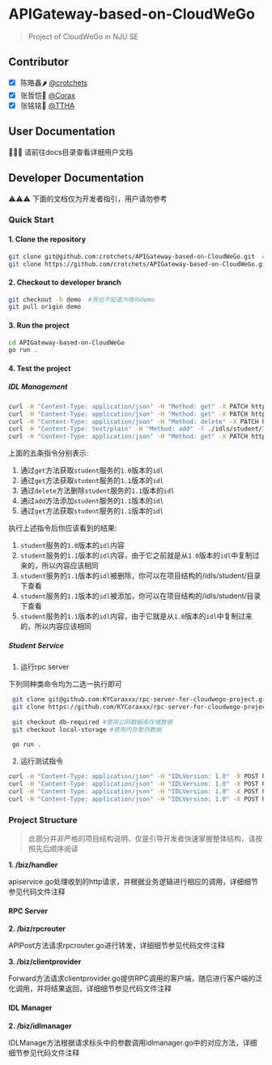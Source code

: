 # APIGateway-based-on-CloudWeGo
> Project of CloudWeGo in NJU SE
## Contributor
- [x] 陈皓鑫🌶️ [@crotchets](https://github.com/211250236)
- [x] 张哲恺🌴 [@Corax](https://github.com/KYCoraxxx)
- [x] 张铭铭🍵 [@TTHA](https://github.com/T-THA)
## User Documentation
🎉🎉🎉 请前往docs目录查看详细用户文档
## Developer Documentation
⚠️⚠️⚠️ 下面的文档仅为开发者指引，用户请勿参考
### Quick Start
#### 1. Clone the repository
```bash
git clone git@github.com:crotchets/APIGateway-based-on-CloudWeGo.git  #SSH用户
git clone https://github.com/crotchets/APIGateway-based-on-CloudWeGo.git  #HTTPS用户
```
#### 2. Checkout to developer branch
```bash
git checkout -b demo  #我也不知道为啥叫demo
git pull origin demo
```
#### 3. Run the project
```bash
cd APIGateway-based-on-CloudWeGo
go run .
```
#### 4. Test the project
##### IDL Management
```bash
curl -H "Content-Type: application/json" -H "Method: get" -X PATCH http://127.0.0.1:8888/idl/student/1.0
curl -H "Content-Type: application/json" -H "Method: get" -X PATCH http://127.0.0.1:8888/idl/student/1.1
curl -H "Content-Type: application/json" -H "Method: delete" -X PATCH http://127.0.0.1:8888/idl/student/1.1
curl -H "Content-Type: text/plain" -H "Method: add" -T ./idls/student/1.0.thrift -X PATCH http://127.0.0.1:8888/idl/student/1.1
curl -H "Content-Type: application/json" -H "Method: get" -X PATCH http://127.0.0.1:8888/idl/student/1.1
```
上面的五条指令分别表示:
1. 通过`get`方法获取`student`服务的`1.0`版本的`idl`
2. 通过`get`方法获取`student`服务的`1.1`版本的`idl`
3. 通过`delete`方法删除`student`服务的`1.1`版本的`idl`
4. 通过`add`方法添加`student`服务的`1.1`版本的`idl`
5. 通过`get`方法获取`student`服务的`1.1`版本的`idl`

执行上述指令后你应该看到的结果:
1. `student`服务的`1.0`版本的`idl`内容
2. `student`服务的`1.1`版本的`idl`内容，由于它之前就是从`1.0`版本的`idl`中复制过来的，所以内容应该相同
3. `student`服务的`1.1`版本的`idl`被删除，你可以在项目结构的/idls/student/目录下查看
4. `student`服务的`1.1`版本的`idl`被添加，你可以在项目结构的/idls/student/目录下查看
5. `student`服务的`1.1`版本的`idl`内容，由于它就是从`1.0`版本的`idl`中复制过来的，所以内容应该相同

##### Student Service
1. 运行rpc server

下列同种类命令均为二选一执行即可
```bash
 git clone git@github.com:KYCoraxxx/rpc-server-for-cloudwego-project.git  #SSH用户
 git clone https://github.com/KYCoraxxx/rpc-server-for-cloudwego-project.git  #HTTPS用户
 
 git checkout db-required #使用公网数据库存储数据
 git checkout local-storage #使用内存暂存数据
 
 go run .
```
2. 运行测试指令
```bash 
curl -H "Content-Type: application/json" -H "IDLVersion: 1.0" -X POST http://127.0.0.1:8888/agw/student/Register -d '{"id": 1, "name" : "Xinshen", "college" : {"name": "NJU", "address": "ikuan g"}, "email" : ["2631197015@qq.com", "211250245@smail.nju.edu.cn"], "sex" : "male"}' 
curl -H "Content-Type: application/json" -H "IDLVersion: 1.0" -X POST http://127.0.0.1:8888/agw/student/Register -d '{"id": 2, "name" : "Corax", "college" : {"name": "NJU", "address": "ikuan g"}, "email" : ["2631197015@qq.com", "211250245@smail.nju.edu.cn"], "sex" : "male"}' 
curl -H "Content-Type: application/json" -H "IDLVersion: 1.0" -X POST http://127.0.0.1:8888/agw/student/Query -d '{"id" : 1}' 
curl -H "Content-Type: application/json" -H "IDLVersion: 1.0" -X POST http://127.0.0.1:8888/agw/student/Query -d '{"id" : 2}' 
```

### Project Structure

>此部分并非严格的项目结构说明，仅是引导开发者快速掌握整体结构，请按照先后顺序阅读
 
**1. /biz/handler**

apiservice.go处理收到的http请求，并根据业务逻辑进行相应的调用，详细细节参见代码文件注释

#### RPC Server

**2. /biz/rpcrouter**

APIPost方法请求rpcrouter.go进行转发，详细细节参见代码文件注释

**3. /biz/clientprovider**

Forward方法请求clientprovider.go提供RPC调用的客户端，随后进行客户端的泛化调用，并将结果返回，详细细节参见代码文件注释

#### IDL Manager

**2. /biz/idlmanager**

IDLManage方法根据请求标头中的参数调用idlmanager.go中的对应方法，详细细节参见代码文件注释



